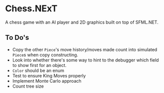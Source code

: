#	Chess.NExT

A chess game with an AI player and 2D graphics built on top of SFML.NET.

##	To Do's
*	Copy the other `Piece`'s move history/moves made count into simulated `Piece`s when copy constructing.
*	Look into whether there's some way to hint to the debugger which field to show first for an object.
*	`Color` should be an enum
*	Test to ensure King Moves properly
*	Implement Monte Carlo approach
*	Count tree size
